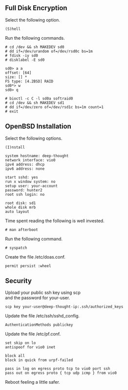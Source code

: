 Full Disk Encryption
--------------------
Select the following option.

    (S)hell

Run the following commands.

    # cd /dev && sh MAKEDEV sd0
    # dd if=/dev/urandom of=/dev/rsd0c bs=1m
    # fdisk -iy sd0
    # disklabel -E sd0

    sd0> a a
    offset: [64]
    size: [] *
    FS type: [4.2BSD] RAID
    sd0*> w
    sd0> q

    # bioctl -c C -l sd0a softraid0
    # cd /dev && sh MAKEDEV sd1
    # dd if=/dev/zero of=/dev/rsd1c bs=1m count=1
    # exit

OpenBSD Installation
--------------------
Select the following options.

    (I)nstall

    system hostname: deep-thought
    network interface: vio0
    ipv4 address: dhcp
    ipv6 address: none

    start sshd: yes
    run x window system: no
    setup user: your-account
    password: hunter2
    root ssh login: no

    root disk: sd1
    whole disk mrb
    auto layout

Time spent reading the following is well invested.

    # man afterboot

Run the following command.

    # syspatch

Create the file /etc/doas.conf.

    permit persist :wheel

Security
--------
Upload your public ssh key using scp  
and the password for your-user.

    scp key your-user@deep-thought-ip:.ssh/authorized_keys

Update the file /etc/ssh/sshd\_config.

    AuthenticationMethods publickey

Update the file /etc/pf.conf.

    set skip on lo
    antispoof for vio0 inet

    block all
    block in quick from urpf-failed

    pass in log on egress proto tcp to vio0 port ssh
    pass out on egress proto { tcp udp icmp } from vio0

Reboot feeling a little safer.
